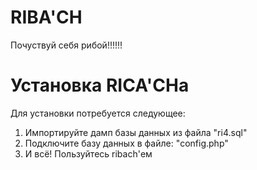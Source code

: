 <h1>RIBA'CH</h1>
<p>Почуствуй себя рибой!!!!!!</p>
<h1>Установка RICA'CHа</h1>
<p>Для установки потребуется следующее: </p>
<ol>
  <li>Импортируйте дамп базы данных из файла "ri4.sql"</li>
  <li>Подключите базу данных в файле: "config.php"</li>
  <li>И всё! Пользуйтесь ribach'ем</li>
</ol>
